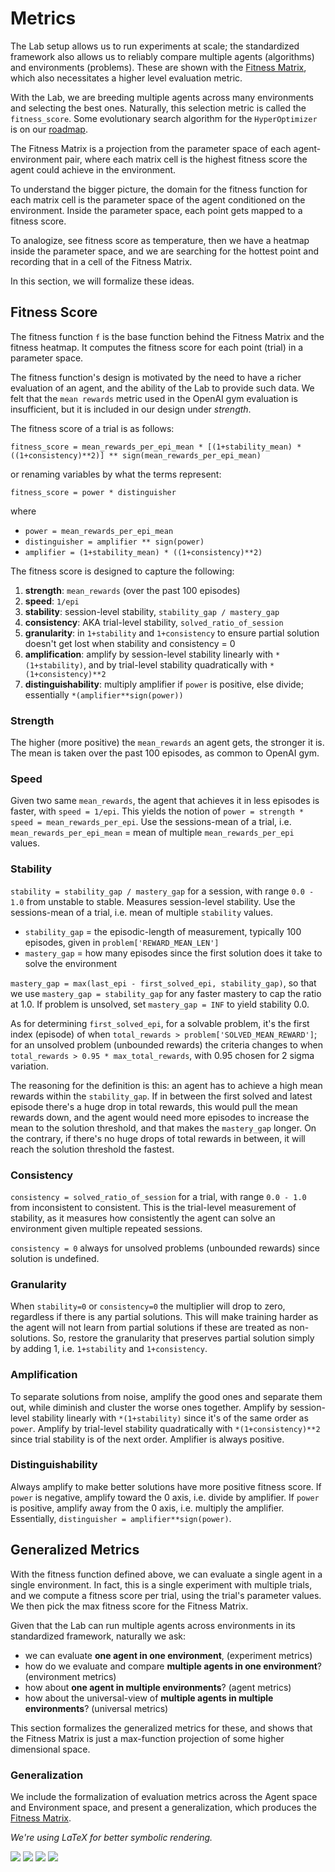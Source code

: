 # <a name="metrics"></a>Metrics

The Lab setup allows us to run experiments at scale; the standardized framework also allows us to reliably compare multiple agents (algorithms) and environments (problems). These are shown with the [Fitness Matrix](#fitness-matrix), which also necessitates a higher level evaluation metric.

With the Lab, we are breeding multiple agents across many environments and selecting the best ones. Naturally, this selection metric is called the `fitness_score`. Some evolutionary search algorithm for the `HyperOptimizer` is on our [roadmap](#roadmap).

The Fitness Matrix is a projection from the parameter space of each agent-environment pair, where each matrix cell is the highest fitness score the agent could achieve in the environment.

To understand the bigger picture, the domain for the fitness function for each matrix cell is the parameter space of the agent conditioned on the environment. Inside the parameter space, each point gets mapped to a fitness score.

To analogize, see fitness score as temperature, then we have a heatmap inside the parameter space, and we are searching for the hottest point and recording that in a cell of the Fitness Matrix.

In this section, we will formalize these ideas.


## <a name="fitness"></a>Fitness Score

The fitness function `f` is the base function behind the Fitness Matrix and the fitness heatmap. It computes the fitness score for each point (trial) in a parameter space.

The fitness function's design is motivated by the need to have a richer evaluation of an agent, and the ability of the Lab to provide such data. We felt that the `mean rewards` metric used in the OpenAI gym evaluation is insufficient, but it is included in our design under *strength*.

The fitness score of a trial is as follows:

`fitness_score = mean_rewards_per_epi_mean * [(1+stability_mean) * ((1+consistency)**2)] ** sign(mean_rewards_per_epi_mean)`

or renaming variables by what the terms represent:

`fitness_score = power * distinguisher`

where

- `power = mean_rewards_per_epi_mean`
- `distinguisher = amplifier ** sign(power)`
- `amplifier = (1+stability_mean) * ((1+consistency)**2)`

The fitness score is designed to capture the following:

1. **strength**: `mean_rewards` (over the past 100 episodes)
2. **speed**: `1/epi`
3. **stability**: session-level stability, `stability_gap / mastery_gap`
4. **consistency**: AKA trial-level stability, `solved_ratio_of_session`
5. **granularity**: in `1+stability` and `1+consistency` to ensure partial solution doesn't get lost when stability and consistency = 0
6. **amplification**: amplify by session-level stability linearly with `*(1+stability)`, and by trial-level stability quadratically with `*(1+consistency)**2`
7. **distinguishability**: multiply amplifier if `power` is positive, else divide; essentially `*(amplifier**sign(power))`


### Strength

The higher (more positive) the `mean_rewards` an agent gets, the stronger it is. The mean is taken over the past 100 episodes, as common to OpenAI gym.

### Speed

Given two same `mean_rewards`, the agent that achieves it in less episodes is faster, with `speed = 1/epi`. This yields the notion of `power = strength * speed = mean_rewards_per_epi`. Use the sessions-mean of a trial, i.e. `mean_rewards_per_epi_mean` = mean of multiple `mean_rewards_per_epi` values.

### Stability

`stability = stability_gap / mastery_gap` for a session, with range `0.0 - 1.0` from unstable to stable. Measures session-level stability. Use the sessions-mean of a trial, i.e. mean of multiple `stability` values.

- `stability_gap` = the episodic-length of measurement, typically 100 episodes, given in `problem['REWARD_MEAN_LEN']`
- `mastery_gap` = how many episodes since the first solution does it take to solve the environment

`mastery_gap = max(last_epi - first_solved_epi, stability_gap)`, so that we use `mastery_gap = stability_gap` for any faster mastery to cap the ratio at 1.0. If problem is unsolved, set `mastery_gap = INF` to yield stability 0.0.

As for determining `first_solved_epi`, for a solvable problem, it's the first index (episode) of when `total_rewards > problem['SOLVED_MEAN_REWARD']`; for an unsolved problem (unbounded rewards) the criteria changes to when `total_rewards > 0.95 * max_total_rewards`, with 0.95 chosen for 2 sigma variation.

The reasoning for the definition is this: an agent has to achieve a high mean rewards within the `stability_gap`. If in between the first solved and latest episode there's a huge drop in total rewards, this would pull the mean rewards down, and the agent would need more episodes to increase the mean to the solution threshold, and that makes the `mastery_gap` longer. On the contrary, if there's no huge drops of total rewards in between, it will reach the solution threshold the fastest.

### Consistency

`consistency = solved_ratio_of_session` for a trial, with range `0.0 - 1.0` from inconsistent to consistent. This is the trial-level measurement of stability, as it measures how consistently the agent can solve an environment given multiple repeated sessions.

`consistency = 0` always for unsolved problems (unbounded rewards) since solution is undefined.

### Granularity

When `stability=0` or `consistency=0` the multiplier will drop to zero, regardless if there is any partial solutions. This will make training harder as the agent will not learn from partial solutions if these are treated as non-solutions. So, restore the granularity that preserves partial solution simply by adding 1, i.e. `1+stability` and `1+consistency`.

### Amplification

To separate solutions from noise, amplify the good ones and separate them out, while diminish and cluster the worse ones together. Amplify by session-level stability linearly with `*(1+stability)` since it's of the same order as `power`. Amplify by trial-level stability quadratically with `*(1+consistency)**2` since trial stability is of the next order. Amplifier is always positive.

### Distinguishability

Always amplify to make better solutions have more positive fitness score. If `power` is negative, amplify toward the 0 axis, i.e. divide by amplifier. If `power` is positive, amplify away from the 0 axis, i.e. multiply the amplifier. Essentially, `distinguisher = amplifier**sign(power)`.


## Generalized Metrics

With the fitness function defined above, we can evaluate a single agent in a single environment. In fact, this is a single experiment with multiple trials, and we compute a fitness score per trial, using the trial's parameter values. We then pick the max fitness score for the Fitness Matrix.

Given that the Lab can run multiple agents across environments in its standardized framework, naturally we ask:

- we can evaluate **one agent in one environment**, (experiment metrics)
- how do we evaluate and compare **multiple agents in one environment**? (environment metrics)
- how about **one agent in multiple environments**? (agent metrics)
- how about the universal-view of **multiple agents in multiple environments**? (universal metrics)

This section formalizes the generalized metrics for these, and shows that the Fitness Matrix is just a max-function projection of some higher dimensional space.


### <a name="generalization"></a>Generalization

We include the formalization of evaluation metrics across the Agent space and Environment space, and present a generalization, which produces the [Fitness Matrix](#fitness-matrix).

*We're using LaTeX for better symbolic rendering.*

![](./images/metric_1.png)
![](./images/metric_2.png)
![](./images/metric_3.png)
![](./images/metric_4.png)
